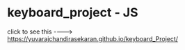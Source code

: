 # keyboard_project - JS
click to see this ---->
https://yuvarajchandirasekaran.github.io/keyboard_Project/
